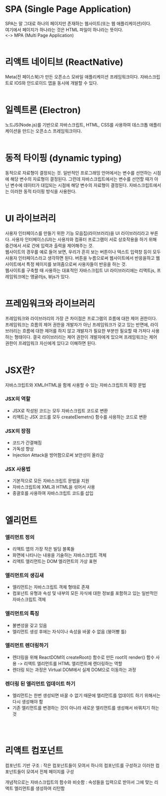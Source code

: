 # SPA (Single Page Application)
SPA는 말 그대로 하나의 페이지만 존재하는 웹사이트(또는 웹 애플리케이션)이다. <br />
여기에서 페이지가 하나라는 것은 HTML 파일이 하나라는 뜻이다. <br />
<-> MPA (Multi Page Application) <br /><br />

# 리액트 네이티브 (ReactNative)
Meta(전 페이스북)가 만든 오픈소스 모바일 애플리케이션 프레임워크이다. 자바스크립트로 IOS와 안드로이드 앱을 동시에 개발할 수 있다. <br /><br />

# 일렉트론 (Electron)
노드JS(Node.js)를 기반으로 자바스크립트, HTML, CSS를 사용하여 데스크톱 애플리케이션을 만드는 오픈소스 프레임워크이다. <br /><br />

# 동적 타이핑 (dynamic typing)
동적으로 자료형이 결정되는 것. 일반적인 프로그래밍 언어에서는 변수를 선언하는 시점에 해당 변수의 자료형이 결정된다. 그런데 자바스크립트에서는 변수를 선언할 때가 아닌 변수에 데이터가 대입되는 시점에 해당 변수의 자료형이 결정된다. 자바스크립트에서는 이러한 동적 타이핑 방식을 사용한다. <br /><br />

# UI 라이브러리
사용자 인터페이스를 만들기 위한 기능 모읍집(라이브러리)을 UI 라이브러리라고 부른다. 사용자 인터페이스(UI)는 사용자와 컴퓨터 프로그램이 서로 상호작용을 하기 위해 중간에서 서로 간에 입력과 출력을 제어해주는 것. <br /> 
웹사이트의 경우를 예로 들어 보면, 우리가 흔히 보는 버튼이나 텍스트 입력창 등이 모두 사용자 인터페이스라고 생각하면 된다. 버튼을 누름으로써 웹사이트에서 반응을하고 웹사이트에서 특정 페이지를 보여줌으로써 사용자들이 반응을 하는 것. <br />
웹사이트를 구축할 때 사용하는 대표적인 자바스크립트 UI 라이브러리에는 리액트js, 프레임워크에는 앵귤러js, 뷰js가 있다. <br /><br />

# 프레임워크와 라이브러리
프레임워크와 라이브러리의 가장 큰 차이점은 프로그램의 흐름에 대한 제어 권한이다. 프레임워크는 흐름의 제어 권한을 개발자가 아닌 프레임워크가 갖고 있는 반면에, 라이브러리는 흐름에 대한 제어를 하지 않고 개발자가 필요한 부분만 필요할 때 가져다 사용하는 형태이다. 결국 라이브러리는 제어 권한이 개발자에게 있으며 프레임워크는 제어 권한이 프레임워크 자신에게 있다고 이해하면 된다.<br /><br />

# JSX란?

자바스크립트와 XML/HTML을 함께 사용할 수 있는 자바스크립트의 확장 문법

### JSX의 역할
- JSX로 작성된 코드는 모두 자바스크립트 코드로 변환
- 리액트는 JSX 코드를 모두 createElemetn() 함수를 사용하는 코드로 변환

### JSX의 장점
- 코드가 간결해짐
- 가독성 향상
- Injection Attack을 방어함으로써 보안성이 올라감

### JSX 사용법
- 기본적으로 모든 자바스크립트 문법을 지원
- 자바스크립트에 XML과 HTML을 섞어서 사용
- 중괄호를 사용하여 자바스크립트 코드를 삽입
<br><br>

# 엘리먼트

### 엘리먼트 정의
- 리액트 앱의 가장 작은 빌딩 블록들 
- 화면에 나타나는 내용을 기술하는 자바스크립트 객체
- 리액트 엘리먼트는 DOM 엘리먼트의 가상 표현

### 엘리먼트의 생김새
- 엘리먼트는 자바스크립트 객체 형태로 존재
- 컴포넌트 유형과 속성 및 내부의 모든 자식에 대한 정보를 포함하고 있는 일반적인 자바스크립트 객체

### 엘리먼트의 특징
- 불변성을 갖고 있음
- 엘리먼트 생성 후에는 자식이나 속성을 바꿀 수 없음 (붕어빵 틀)

### 엘리먼트 렌더링하기
- 렌더링을 위해 ReactDOM의 createRoot() 함수로 만든 root의 render() 함수 사용 -> 리액트 엘리먼트를 HTML 엘리먼트에 렌더링하는 역할
- 렌더링 되는 과정은 Virtual DOM에서 실제 DOM으로 이동하는 과정

### 렌더링 된 엘리먼트 업데이트 하기
- 엘리먼트는 한번 생성되면 바꿀 수 없기 때문에 엘리먼트를 업데이트 하기 위해서는 다시 생성해야 함
- 기존 엘리먼트를 변경하는 것이 아니라 새로운 엘리먼트를 생성해서 바꿔치기 하는 것

<br><br>

# 리액트 컴포넌트
컴포넌트 기반 구조 : 작은 컴포넌트들이 모여서 하나의 컴포넌트를 구성하고 이러한 컴포넌트들이 모여서 전체 페이지를 구성

개념적으로는 자바스크립트의 함수와 비슷함 : 속성들을 입력으로 받아서 그에 맞는 리액트 엘리먼트를 생성하여 리턴함

